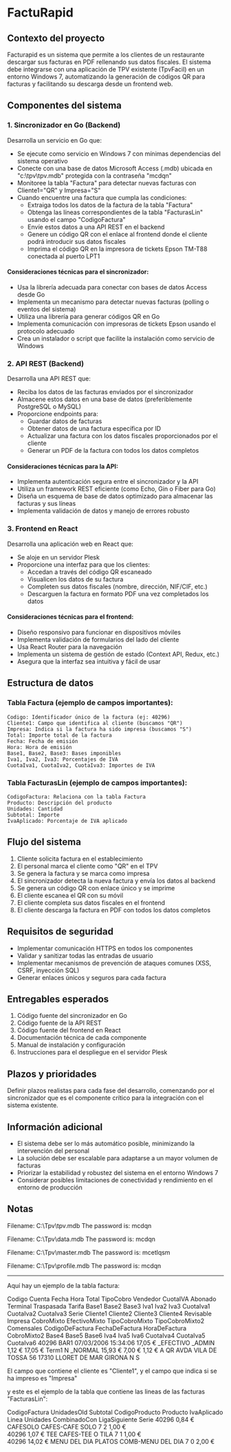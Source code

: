 # FactuRapid

## Contexto del proyecto

Facturapid es un sistema que permite a los clientes de un restaurante descargar sus facturas en PDF rellenando sus datos fiscales. El sistema debe integrarse con una aplicación de TPV existente (TpvFacil) en un entorno Windows 7, automatizando la generación de códigos QR para facturas y facilitando su descarga desde un frontend web.

## Componentes del sistema

### 1. Sincronizador en Go (Backend)

Desarrolla un servicio en Go que:

- Se ejecute como servicio en Windows 7 con mínimas dependencias del sistema operativo
- Conecte con una base de datos Microsoft Access (.mdb) ubicada en "c:\tpv\tpv.mdb" protegida con la contraseña "mcdqn"
- Monitoree la tabla "Factura" para detectar nuevas facturas con Cliente1="QR" y Impresa="S"
- Cuando encuentre una factura que cumpla las condiciones:
  - Extraiga todos los datos de la factura de la tabla "Factura"
  - Obtenga las líneas correspondientes de la tabla "FacturasLin" usando el campo "CodigoFactura"
  - Envíe estos datos a una API REST en el backend
  - Genere un código QR con el enlace al frontend donde el cliente podrá introducir sus datos fiscales
  - Imprima el código QR en la impresora de tickets Epson TM-T88 conectada al puerto LPT1

#### Consideraciones técnicas para el sincronizador:
- Usa la librería adecuada para conectar con bases de datos Access desde Go
- Implementa un mecanismo para detectar nuevas facturas (polling o eventos del sistema)
- Utiliza una librería para generar códigos QR en Go
- Implementa comunicación con impresoras de tickets Epson usando el protocolo adecuado
- Crea un instalador o script que facilite la instalación como servicio de Windows

### 2. API REST (Backend)

Desarrolla una API REST que:

- Reciba los datos de las facturas enviados por el sincronizador
- Almacene estos datos en una base de datos (preferiblemente PostgreSQL o MySQL)
- Proporcione endpoints para:
  - Guardar datos de facturas
  - Obtener datos de una factura específica por ID
  - Actualizar una factura con los datos fiscales proporcionados por el cliente
  - Generar un PDF de la factura con todos los datos completos

#### Consideraciones técnicas para la API:
- Implementa autenticación segura entre el sincronizador y la API
- Utiliza un framework REST eficiente (como Echo, Gin o Fiber para Go)
- Diseña un esquema de base de datos optimizado para almacenar las facturas y sus líneas
- Implementa validación de datos y manejo de errores robusto

### 3. Frontend en React

Desarrolla una aplicación web en React que:

- Se aloje en un servidor Plesk
- Proporcione una interfaz para que los clientes:
  - Accedan a través del código QR escaneado
  - Visualicen los datos de su factura
  - Completen sus datos fiscales (nombre, dirección, NIF/CIF, etc.)
  - Descarguen la factura en formato PDF una vez completados los datos

#### Consideraciones técnicas para el frontend:
- Diseño responsivo para funcionar en dispositivos móviles
- Implementa validación de formularios del lado del cliente
- Usa React Router para la navegación
- Implementa un sistema de gestión de estado (Context API, Redux, etc.)
- Asegura que la interfaz sea intuitiva y fácil de usar

## Estructura de datos

### Tabla Factura (ejemplo de campos importantes):
```
Codigo: Identificador único de la factura (ej: 40296)
Cliente1: Campo que identifica al cliente (buscamos "QR")
Impresa: Indica si la factura ha sido impresa (buscamos "S")
Total: Importe total de la factura
Fecha: Fecha de emisión
Hora: Hora de emisión
Base1, Base2, Base3: Bases imponibles
Iva1, Iva2, Iva3: Porcentajes de IVA
CuotaIva1, CuotaIva2, CuotaIva3: Importes de IVA
```

### Tabla FacturasLin (ejemplo de campos importantes):
```
CodigoFactura: Relaciona con la tabla Factura
Producto: Descripción del producto
Unidades: Cantidad
Subtotal: Importe
IvaAplicado: Porcentaje de IVA aplicado
```

## Flujo del sistema

1. Cliente solicita factura en el establecimiento
2. El personal marca el cliente como "QR" en el TPV
3. Se genera la factura y se marca como impresa
4. El sincronizador detecta la nueva factura y envía los datos al backend
5. Se genera un código QR con enlace único y se imprime
6. El cliente escanea el QR con su móvil
7. El cliente completa sus datos fiscales en el frontend
8. El cliente descarga la factura en PDF con todos los datos completos

## Requisitos de seguridad

- Implementar comunicación HTTPS en todos los componentes
- Validar y sanitizar todas las entradas de usuario
- Implementar mecanismos de prevención de ataques comunes (XSS, CSRF, inyección SQL)
- Generar enlaces únicos y seguros para cada factura

## Entregables esperados

1. Código fuente del sincronizador en Go
2. Código fuente de la API REST
3. Código fuente del frontend en React
4. Documentación técnica de cada componente
5. Manual de instalación y configuración
6. Instrucciones para el despliegue en el servidor Plesk

## Plazos y prioridades

Definir plazos realistas para cada fase del desarrollo, comenzando por el sincronizador que es el componente crítico para la integración con el sistema existente.

## Información adicional

- El sistema debe ser lo más automático posible, minimizando la intervención del personal
- La solución debe ser escalable para adaptarse a un mayor volumen de facturas
- Priorizar la estabilidad y robustez del sistema en el entorno Windows 7
- Considerar posibles limitaciones de conectividad y rendimiento en el entorno de producción


## Notas

Filename: C:\Tpv\tpv.mdb
The password is: mcdqn

Filename: C:\Tpv\data.mdb
The password is: mcdqn

Filename: C:\Tpv\master.mdb
The password is: mcetlqsm

Filename: C:\Tpv\profile.mdb
The password is: mcdqn

-----------------------
Aquí hay un ejemplo de la tabla factura:

Codigo	Cuenta	Fecha	Hora	Total	TipoCobro	Vendedor	CuotaIVA	Abonado	Terminal	Traspasada	Tarifa	Base1	Base2	Base3	Iva1	Iva2	Iva3	CuotaIva1	CuotaIva2	CuotaIva3	Serie	Cliente1	Cliente2	Cliente3	Cliente4	Revisable	Impresa	CobroMixto	EfectivoMixto	TipoCobroMixto	TipoCobroMixto2	Comensales	CodigoDeFactura	FechaDeFactura	HoraDeFactura	CobroMixto2	Base4	Base5	Base6	Iva4	Iva5	Iva6	CuotaIva4	CuotaIva5	CuotaIva6
40296	BAR1	07/03/2006	15:34:06	17,05 €	_EFECTIVO	_ADMIN	1,12 €	17,05 €	Term1	N	_NORMAL	15,93 €			7,00 €			1,12 €			A	QR	AVDA VILA DE TOSSA 56	17310 LLORET DE MAR	GIRONA	N	S																		

El campo que contiene el cliente es "Cliente1", y el campo que indica si se ha impreso es "Impresa"

y este es el ejemplo de la tabla que contiene las lineas de las facturas "FacturasLin":

CodigoFactura	UnidadesOld	Subtotal	CodigoProducto	Producto	IvaAplicado	Linea	Unidades	CombinadoCon	LigaSiguiente	Serie
40296		0,84 €	CAFESOLO	CAFES-CAFE SOLO	7	2	1,00 €			
40296		1,07 €	TEE	CAFES-TEE O TILA	7	1	1,00 €			
40296		14,02 €	MENU DEL DIA	PLATOS COMB-MENU DEL DIA	7	0	2,00 €			
